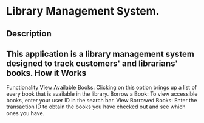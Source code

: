 Library Management System.
=====================================
Description
---------------
This application is a library management system designed to track customers' and librarians' books.
How it Works
------------------
Functionality
View Available Books: Clicking on this option brings up a list of every book that is available in the library.
Borrow a Book: To view accessible books, enter your user ID in the search bar.
View Borrowed Books: Enter the transaction ID to obtain the books you have checked out and see which ones you have.

